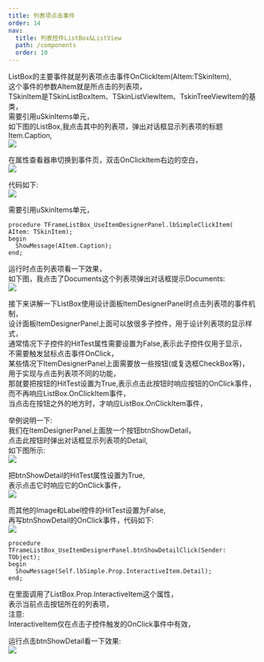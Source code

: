 ```yaml
---
title: 列表项点击事件
order: 14
nav:
  title: 列表控件ListBox&ListView
  path: /components
  order: 10
---
```


ListBox的主要事件就是列表项点击事件OnClickItem(AItem:TSkinItem),  
这个事件的参数AItem就是所点击的列表项，  
TSkinItem是TSkinListBoxItem、TSkinListViewItem、TskinTreeViewItem的基类，  
需要引用uSkinItems单元，  
如下图的ListBox,我点击其中的列表项，弹出对话框显示列表项的标题Item.Caption,  
![](http://www.orangeui.cn/orangeuiblog/OrangeUI/10.18.OrangeUI%E6%8E%A7%E4%BB%B6%E4%BD%BF%E7%94%A8%E8%AF%B4%E6%98%8E(%E5%88%97%E8%A1%A8%E6%A1%86%E6%8E%A7%E4%BB%B6ListBox)(%E7%A4%BA%E4%BE%8B18%20%E7%82%B9%E5%87%BB%E5%88%97%E8%A1%A8%E9%A1%B9%E4%BA%8B%E4%BB%B6%E5%A4%84%E7%90%86).files/image001.png)


在属性查看器串切换到事件页，双击OnClickItem右边的空白，  
![](http://www.orangeui.cn/orangeuiblog/OrangeUI/10.18.OrangeUI%E6%8E%A7%E4%BB%B6%E4%BD%BF%E7%94%A8%E8%AF%B4%E6%98%8E(%E5%88%97%E8%A1%A8%E6%A1%86%E6%8E%A7%E4%BB%B6ListBox)(%E7%A4%BA%E4%BE%8B18%20%E7%82%B9%E5%87%BB%E5%88%97%E8%A1%A8%E9%A1%B9%E4%BA%8B%E4%BB%B6%E5%A4%84%E7%90%86).files/image003.png)


代码如下:  
![](http://www.orangeui.cn/orangeuiblog/OrangeUI/10.18.OrangeUI%E6%8E%A7%E4%BB%B6%E4%BD%BF%E7%94%A8%E8%AF%B4%E6%98%8E(%E5%88%97%E8%A1%A8%E6%A1%86%E6%8E%A7%E4%BB%B6ListBox)(%E7%A4%BA%E4%BE%8B18%20%E7%82%B9%E5%87%BB%E5%88%97%E8%A1%A8%E9%A1%B9%E4%BA%8B%E4%BB%B6%E5%A4%84%E7%90%86).files/image005.png)

 
需要引用uSkinItems单元，  
````delphi | pure
procedure TFrameListBox_UseItemDesignerPanel.lbSimpleClickItem(
AItem: TSkinItem);
begin
  ShowMessage(AItem.Caption);
end;
````
 
运行时点击列表项看一下效果，  
如下图，我点击了Documents这个列表项弹出对话框提示Documents:  
![](http://www.orangeui.cn/orangeuiblog/OrangeUI/10.18.OrangeUI%E6%8E%A7%E4%BB%B6%E4%BD%BF%E7%94%A8%E8%AF%B4%E6%98%8E(%E5%88%97%E8%A1%A8%E6%A1%86%E6%8E%A7%E4%BB%B6ListBox)(%E7%A4%BA%E4%BE%8B18%20%E7%82%B9%E5%87%BB%E5%88%97%E8%A1%A8%E9%A1%B9%E4%BA%8B%E4%BB%B6%E5%A4%84%E7%90%86).files/image007.png)


 
接下来讲解一下ListBox使用设计面板ItemDesignerPanel时点击列表项的事件机制，  
设计面板ItemDesignerPanel上面可以放很多子控件，用于设计列表项的显示样式，  
通常情况下子控件的HitTest属性需要设置为False,表示此子控件仅用于显示，  
不需要触发鼠标点击事件OnClick，  
某些情况下ItemDesignerPanel上面需要放一些按钮(或复选框CheckBox等)，  
用于实现与点击列表项不同的功能，  
那就要把按钮的HitTest设置为True,表示点击此按钮时响应按钮的OnClick事件，  
而不再响应ListBox.OnClickItem事件，  
当点击在按钮之外的地方时，才响应ListBox.OnClickItem事件，  
 
举例说明一下:  
我们在ItemDesignerPanel上面放一个按钮btnShowDetail，  
点击此按钮时弹出对话框显示列表项的Detail,  
如下图所示:  
![](http://www.orangeui.cn/orangeuiblog/OrangeUI/10.18.OrangeUI%E6%8E%A7%E4%BB%B6%E4%BD%BF%E7%94%A8%E8%AF%B4%E6%98%8E(%E5%88%97%E8%A1%A8%E6%A1%86%E6%8E%A7%E4%BB%B6ListBox)(%E7%A4%BA%E4%BE%8B18%20%E7%82%B9%E5%87%BB%E5%88%97%E8%A1%A8%E9%A1%B9%E4%BA%8B%E4%BB%B6%E5%A4%84%E7%90%86).files/image009.png)


把btnShowDetail的HitTest属性设置为True,  
表示点击它时响应它的OnClick事件，  
![](http://www.orangeui.cn/orangeuiblog/OrangeUI/10.18.OrangeUI%E6%8E%A7%E4%BB%B6%E4%BD%BF%E7%94%A8%E8%AF%B4%E6%98%8E(%E5%88%97%E8%A1%A8%E6%A1%86%E6%8E%A7%E4%BB%B6ListBox)(%E7%A4%BA%E4%BE%8B18%20%E7%82%B9%E5%87%BB%E5%88%97%E8%A1%A8%E9%A1%B9%E4%BA%8B%E4%BB%B6%E5%A4%84%E7%90%86).files/image011.png)


而其他的Image和Label控件的HitTest设置为False,  
再写btnShowDetail的OnClick事件，代码如下:  
![](http://www.orangeui.cn/orangeuiblog/OrangeUI/10.18.OrangeUI%E6%8E%A7%E4%BB%B6%E4%BD%BF%E7%94%A8%E8%AF%B4%E6%98%8E(%E5%88%97%E8%A1%A8%E6%A1%86%E6%8E%A7%E4%BB%B6ListBox)(%E7%A4%BA%E4%BE%8B18%20%E7%82%B9%E5%87%BB%E5%88%97%E8%A1%A8%E9%A1%B9%E4%BA%8B%E4%BB%B6%E5%A4%84%E7%90%86).files/image013.png)

````delphi | pure
procedure TFrameListBox_UseItemDesignerPanel.btnShowDetailClick(Sender: TObject);
begin
  ShowMessage(Self.lbSimple.Prop.InteractiveItem.Detail);
end;
````
 
在里面调用了ListBox.Prop.InteractiveItem这个属性，  
表示当前点击按钮所在的列表项，  
注意:    
InteractiveItem仅在点击子控件触发的OnClick事件中有效，  
 
运行点击btnShowDetail看一下效果:  
![](http://www.orangeui.cn/orangeuiblog/OrangeUI/10.18.OrangeUI%E6%8E%A7%E4%BB%B6%E4%BD%BF%E7%94%A8%E8%AF%B4%E6%98%8E(%E5%88%97%E8%A1%A8%E6%A1%86%E6%8E%A7%E4%BB%B6ListBox)(%E7%A4%BA%E4%BE%8B18%20%E7%82%B9%E5%87%BB%E5%88%97%E8%A1%A8%E9%A1%B9%E4%BA%8B%E4%BB%B6%E5%A4%84%E7%90%86).files/image015.png)




